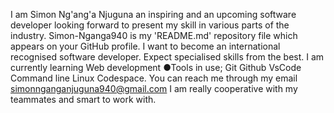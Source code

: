 I am Simon Ng'ang'a Njuguna an inspiring and an upcoming software developer looking forward to present my skill in various parts of the industry.
Simon-Nganga940 is my 'README.md' repository file which appears on your GitHub profile.
I want to become an international recognised software developer.
Expect specialised skills from the best.
I am currently learning Web development 
●Tools in use;
Git
Github
VsCode
Command line
Linux
Codespace.
You can reach me through my email simonnganganjuguna940@gmail.com
I am really cooperative with my teammates and smart to work with.
<!--
**Simon-Nganga940/Simon-Nganga940** is a ✨ _special_ ✨ repository because its `README.md` (this file) appears on your GitHub profile.

Here are some ideas to get you started:

- 🔭 I’m currently working on ...
- 🌱 I’m currently learning ...
- 👯 I’m looking to collaborate on ...
- 🤔 I’m looking for help with ...
- 💬 Ask me about
- 📫 How to reach me: ...
- 😄 Pronouns: ...
- ⚡ Fun fact: ...
-->
